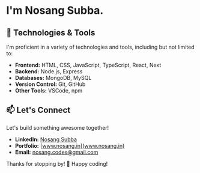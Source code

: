 # I'm Nosang Subba.

## 🔧 Technologies & Tools

I'm proficient in a variety of technologies and tools, including but not limited to:

- **Frontend:** HTML, CSS, JavaScript, TypeScript, React, Next
- **Backend:** Node.js, Express
- **Databases:** MongoDB, MySQL
- **Version Control:** Git, GitHub
- **Other Tools:** VSCode, npm

## 📫 Let's Connect

Let's build something awesome together!

- **LinkedIn:** [Nosang Subba](www.linkedin.com/in/nosangsubba)
- **Portfolio:** [www.nosang.in](www.nosang.in)
- **Email:** nosang.codes@gmail.com

Thanks for stopping by! 🚀 Happy coding!
